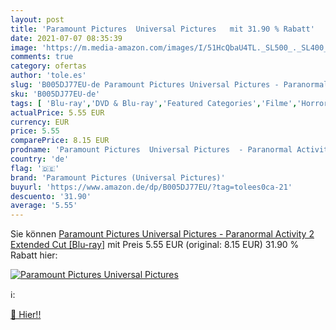 ```yaml
---
layout: post
title: 'Paramount Pictures  Universal Pictures   mit 31.90 % Rabatt'
date: 2021-07-07 08:35:39
image: 'https://m.media-amazon.com/images/I/51HcQbaU4TL._SL500_._SL400_.jpg'
comments: true
category: ofertas
author: 'tole.es'
slug: 'B005DJ77EU-de Paramount Pictures Universal Pictures - Paranormal...'
sku: 'B005DJ77EU-de'
tags: [ 'Blu-ray','DVD & Blu-ray','Featured Categories','Filme','Horror','Krimi','Thriller','paramount pictures (universal pictures)', ]
actualPrice: 5.55 EUR
currency: EUR
price: 5.55
comparePrice: 8.15 EUR
prodname: 'Paramount Pictures  Universal Pictures  - Paranormal Activity 2  Extended Cut  [Blu-ray]'
country: 'de'
flag: '🇩🇪'
brand: 'Paramount Pictures (Universal Pictures)'
buyurl: 'https://www.amazon.de/dp/B005DJ77EU/?tag=tolees0ca-21'
descuento: '31.90'
average: '5.55'
---
```


Sie können [Paramount Pictures  Universal Pictures  - Paranormal Activity 2  Extended Cut  [Blu-ray]](https://www.amazon.de/dp/B005DJ77EU/?tag=tolees0ca-21) mit Preis 5.55 EUR (original: 8.15 EUR) 31.90 % Rabatt hier:

[![Paramount Pictures  Universal Pictures  ](https://m.media-amazon.com/images/I/51HcQbaU4TL._SL500_._SL400_.jpg)](https://www.amazon.de/dp/B005DJ77EU/?tag=tolees0ca-21)

ℹ️:


[🛒 Hier!!](https://www.amazon.de/dp/B005DJ77EU/?tag=tolees0ca-21)

